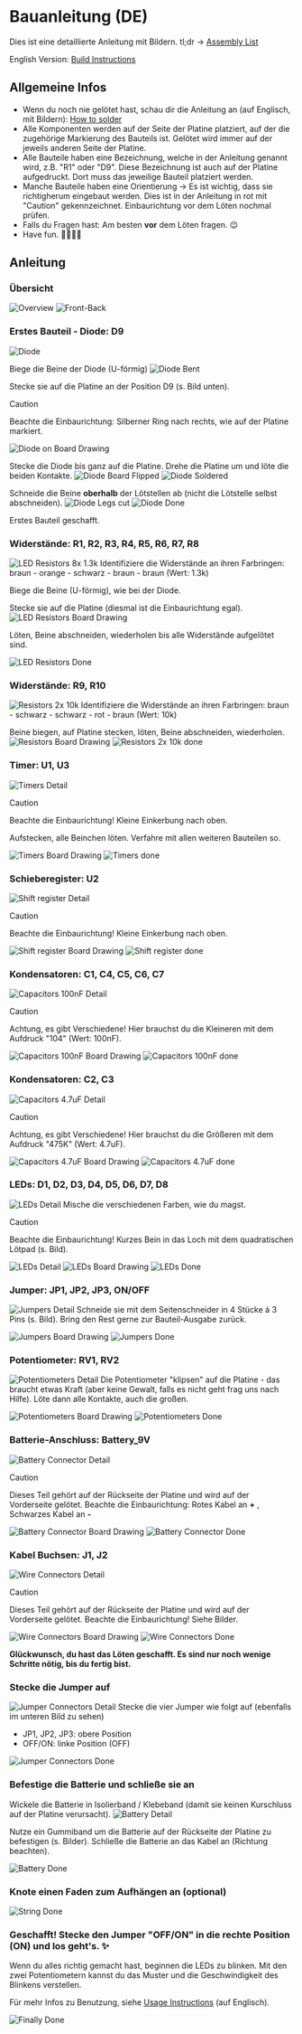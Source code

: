 # Bauanleitung (DE)

Dies ist eine detaillierte Anleitung mit Bildern. tl;dr -> [Assembly List](/documentation/Assembly%20List.md)

English Version: [Build Instructions](/documentation/Build%20Instructions.md)

## Allgemeine Infos
- Wenn du noch nie gelötet hast, schau dir die Anleitung an (auf Englisch, mit Bildern): [How to solder](/documentation/How%20to%20Solder.md)
- Alle Komponenten werden auf der Seite der Platine platziert, auf der die zugehörige Markierung des Bauteils ist. Gelötet wird immer auf der jeweils anderen Seite der Platine.
- Alle Bauteile haben eine Bezeichnung, welche in der Anleitung genannt wird, z.B. "R1" oder "D9". Diese Bezeichnung ist auch auf der Platine aufgedruckt. Dort muss das jeweilige Bauteil platziert werden.
- Manche Bauteile haben eine Orientierung -> Es ist wichtig, dass sie richtigherum eingebaut werden. Dies ist in der Anleitung in rot mit "Caution" gekennzeichnet. Einbaurichtung vor dem Löten nochmal prüfen. 
- Falls du Fragen hast: Am besten **vor** dem Löten fragen. 😉
- Have fun. 👩‍🏭👨‍🏭

## Anleitung
### Übersicht
![Overview](/documentation/images/instruction_images/000_overview.jpg)
![Front-Back](/documentation/images/instruction_images/001_front_back.jpg)


### Erstes Bauteil - Diode: D9
![Diode](/documentation/images/instruction_images/010_diode.jpg)

Biege die Beine der Diode (U-förmig)
![Diode Bent](/documentation/images/instruction_images/011_diode_bent.jpg)

Stecke sie auf die Platine an der Position D9 (s. Bild unten).
> [!Caution]
> Beachte die Einbaurichtung: Silberner Ring nach rechts, wie auf der Platine markiert.

![Diode on Board Drawing](/documentation/images/board_drawing_with_marked_components/christmas.F(1).png)

Stecke die Diode bis ganz auf die Platine. Drehe die Platine um und löte die beiden Kontakte.
![Diode Board Flipped](/documentation/images/instruction_images/012_diode_board_flipped.jpg)
![Diode Soldered](/documentation/images/instruction_images/013_diode_soldered.jpg)

Schneide die Beine **oberhalb** der Lötstellen ab (nicht die Lötstelle selbst abschneiden).
![Diode Legs cut](/documentation/images/instruction_images/014_diode_legs_cut.jpg)
![Diode Done](/documentation/images/instruction_images/015_diode_done.jpg)

Erstes Bauteil geschafft.

### Widerstände: R1, R2, R3, R4, R5, R6, R7, R8
![LED Resistors 8x 1.3k](/documentation/images/instruction_images/020_led_resistors.jpg)
Identifiziere die Widerstände an ihren Farbringen: braun - orange - schwarz - braun - braun (Wert: 1.3k)

Biege die Beine (U-förmig), wie bei der Diode.

Stecke sie auf die Platine (diesmal ist die Einbaurichtung egal).
![LED Resistors Board Drawing](/documentation/images/board_drawing_with_marked_components/christmas.F(2).png)

Löten, Beine abschneiden, wiederholen bis alle Widerstände aufgelötet sind.

![LED Resistors Done](/documentation/images/instruction_images/021_led_resistors_done.jpg)


### Widerstände: R9, R10
![Resistors 2x 10k](/documentation/images/instruction_images/030_resistors_10k.jpg)
Identifiziere die Widerstände an ihren Farbringen: braun - schwarz - schwarz - rot - braun (Wert: 10k)

Beine biegen, auf Platine stecken, löten, Beine abschneiden, wiederholen.
![Resistors Board Drawing](/documentation/images/board_drawing_with_marked_components/christmas.F(3).png)
![Resistors 2x 10k done](/documentation/images/instruction_images/031_resistors_10k_done.jpg)

### Timer: U1, U3
![Timers Detail](/documentation/images/instruction_images/040_timer_detail.jpg)
> [!Caution]
> Beachte die Einbaurichtung! Kleine Einkerbung nach oben.

Aufstecken, alle Beinchen löten. Verfahre mit allen weiteren Bauteilen so.

![Timers Board Drawing](/documentation/images/board_drawing_with_marked_components/christmas.F(4).png)
![Timers done](/documentation/images/instruction_images/041_timer_done.jpg)

### Schieberegister: U2
![Shift register Detail](/documentation/images/instruction_images/050_shift_register_detail.jpg)
> [!Caution]
> Beachte die Einbaurichtung! Kleine Einkerbung nach oben.

![Shift register Board Drawing](/documentation/images/board_drawing_with_marked_components/christmas.F(5).png)
![Shift register done](/documentation/images/instruction_images/051_shift_register_done.jpg)

### Kondensatoren: C1, C4, C5, C6, C7
![Capacitors 100nF Detail](/documentation/images/instruction_images/060_capacitor_100n_detail.jpg)

> [!Caution]
> Achtung, es gibt Verschiedene! Hier brauchst du die Kleineren mit dem Aufdruck "104" (Wert: 100nF).

![Capacitors 100nF Board Drawing](/documentation/images/board_drawing_with_marked_components/christmas.F(6).png)
![Capacitors 100nF done](/documentation/images/instruction_images/061_capacitor_100n_done.jpg)


### Kondensatoren: C2, C3
![Capacitors 4.7uF Detail](/documentation/images/instruction_images/070_capacitor_475K_detail.jpg)

> [!Caution]
> Achtung, es gibt Verschiedene! Hier brauchst du die Größeren mit dem Aufdruck "475K" (Wert: 4.7uF).

![Capacitors 4.7uF Board Drawing](/documentation/images/board_drawing_with_marked_components/christmas.F(7).png)
![Capacitors 4.7uF done](/documentation/images/instruction_images/071_capacitor_475K_done.jpg)

### LEDs: D1, D2, D3, D4, D5, D6, D7, D8
![LEDs Detail](/documentation/images/instruction_images/080_leds_detail.jpg)
Mische die verschiedenen Farben, wie du magst.
> [!Caution]
> Beachte die Einbaurichtung! Kurzes Bein in das Loch mit dem quadratischen Lötpad (s. Bild).

![LEDs Detail](/documentation/images/instruction_images/081_leds_orientation.jpg)
![LEDs Board Drawing](/documentation/images/board_drawing_with_marked_components/christmas.F(9).png)
![LEDs Done](/documentation/images/instruction_images/082_leds_done.jpg)

### Jumper: JP1, JP2, JP3, ON/OFF
![Jumpers Detail](/documentation/images/instruction_images/090_jumpers_detail.jpg)
Schneide sie mit dem Seitenschneider in 4 Stücke á 3 Pins (s. Bild). Bring den Rest gerne zur Bauteil-Ausgabe zurück.

![Jumpers Board Drawing](/documentation/images/board_drawing_with_marked_components/christmas.F(8).png)
![Jumpers Done](/documentation/images/instruction_images/091_jumpers_done.jpg)


### Potentiometer: RV1, RV2
![Potentiometers Detail](/documentation/images/instruction_images/100_poti_detail.jpg)
Die Potentiometer "klipsen" auf die Platine - das braucht etwas Kraft (aber keine Gewalt, falls es nicht geht frag uns nach Hilfe). Löte dann alle Kontakte, auch die großen.

![Potentiometers Board Drawing](/documentation/images/board_drawing_with_marked_components/christmas.F(10).png)
![Potentiometers Done](/documentation/images/instruction_images/101_poti_done.jpg)

### Batterie-Anschluss: Battery_9V
![Battery Connector Detail](/documentation/images/instruction_images/110_battery_connector_detail.jpg)
> [!Caution]
> Dieses Teil gehört auf der Rückseite der Platine und wird auf der Vorderseite gelötet.
> Beachte die Einbaurichtung: Rotes Kabel an **+** , Schwarzes Kabel an **-**

![Battery Connector Board Drawing](/documentation/images/board_drawing_with_marked_components/christmas.B.png)
![Battery Connector Done](/documentation/images/instruction_images/111_battery_connector_done.jpg)


### Kabel Buchsen: J1, J2
![Wire Connectors Detail](/documentation/images/instruction_images/120_wire_connector_detail.jpg)
> [!Caution]
> Dieses Teil gehört auf der Rückseite der Platine und wird auf der Vorderseite gelötet.
> Beachte die Einbaurichtung! Siehe Bilder.

![Wire Connectors Board Drawing](/documentation/images/board_drawing_with_marked_components/christmas.B(1).png)
![Wire Connectors Done](/documentation/images/instruction_images/121_wire_connector_done.jpg)

**Glückwunsch, du hast das Löten geschafft. Es sind nur noch wenige Schritte nötig, bis du fertig bist.**

### Stecke die Jumper auf
![Jumper Connectors Detail](/documentation/images/instruction_images/130_jumpers_detail.jpg)
Stecke die vier Jumper wie folgt auf (ebenfalls im unteren Bild zu sehen)
- JP1, JP2, JP3: obere Position
- OFF/ON: linke Position (OFF)

![Jumper Connectors Done](/documentation/images/instruction_images/131_jumpers_done.jpg)

### Befestige die Batterie und schließe sie an
Wickele die Batterie in Isolierband / Klebeband (damit sie keinen Kurschluss auf der Platine verursacht).
![Battery Detail](/documentation/images/instruction_images/140_battery_detail.jpg)

Nutze ein Gummiband um die Batterie auf der Rückseite der Platine zu befestigen (s. Bilder).
Schließe die Batterie an das Kabel an (Richtung beachten).

![Battery Done](/documentation/images/instruction_images/141_battery_done.jpg)


### Knote einen Faden zum Aufhängen an (optional)
![String Done](/documentation/images/instruction_images/150_string.jpg)

### Geschafft! Stecke den Jumper "OFF/ON" in die rechte Position (ON) und los geht's. ✨
Wenn du alles richtig gemacht hast, beginnen die LEDs zu blinken.
Mit den zwei Potentiometern kannst du das Muster und die Geschwindigkeit des Blinkens verstellen.

Für mehr Infos zu Benutzung, siehe [Usage Instructions](/documentation/Usage%20Instructions.md) (auf Englisch).


![Finally Done](/documentation/images/instruction_images/999_final.gif)

